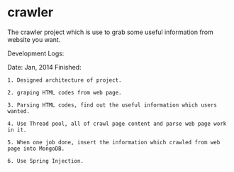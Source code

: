 crawler
=======

The crawler project which is use to grab some useful information from website you want.

Development Logs:

Date: Jan, 2014
Finished:

    1. Designed architecture of project.
    
    2. graping HTML codes from web page.
    
    3. Parsing HTML codes, find out the useful information which users wanted.
    
    4. Use Thread pool, all of crawl page content and parse web page work in it.
    
    5. When one job done, insert the information which crawled from web page into MongoDB.
    
    6. Use Spring Injection.
